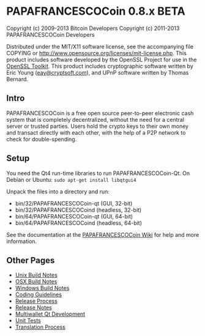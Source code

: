 PAPAFRANCESCOCoin 0.8.x BETA
====================

Copyright (c) 2009-2013 Bitcoin Developers
Copyright (c) 2011-2013 PAPAFRANCESCOCoin Developers

Distributed under the MIT/X11 software license, see the accompanying
file COPYING or http://www.opensource.org/licenses/mit-license.php.
This product includes software developed by the OpenSSL Project for use in the [OpenSSL Toolkit](http://www.openssl.org/). This product includes
cryptographic software written by Eric Young ([eay@cryptsoft.com](mailto:eay@cryptsoft.com)), and UPnP software written by Thomas Bernard.


Intro
---------------------
PAPAFRANCESCOCoin is a free open source peer-to-peer electronic cash system that is
completely decentralized, without the need for a central server or trusted
parties.  Users hold the crypto keys to their own money and transact directly
with each other, with the help of a P2P network to check for double-spending.


Setup
---------------------
You need the Qt4 run-time libraries to run PAPAFRANCESCOCoin-Qt. On Debian or Ubuntu:
	`sudo apt-get install libqtgui4`

Unpack the files into a directory and run:

- bin/32/PAPAFRANCESCOCoin-qt (GUI, 32-bit)
- bin/32/PAPAFRANCESCOCoind (headless, 32-bit)
- bin/64/PAPAFRANCESCOCoin-qt (GUI, 64-bit)
- bin/64/PAPAFRANCESCOCoind (headless, 64-bit)

See the documentation at the [PAPAFRANCESCOCoin Wiki](http://PAPAFRANCESCOCoin.info)
for help and more information.


Other Pages
---------------------
- [Unix Build Notes](build-unix.md)
- [OSX Build Notes](build-osx.md)
- [Windows Build Notes](build-msw.md)
- [Coding Guidelines](coding.md)
- [Release Process](release-process.md)
- [Release Notes](release-notes.md)
- [Multiwallet Qt Development](multiwallet-qt.md)
- [Unit Tests](unit-tests.md)
- [Translation Process](translation_process.md)
